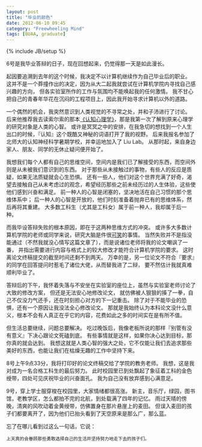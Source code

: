 ```yaml
---
layout: post
title: "毕业的颜色"
date: 2012-06-10 09:45
category: "Freewheeling Mind"
tags: [BUAA, graduate]
---
```

{% include JB/setup %}

6号是我毕业答辩的日子，现在回想起来，仍觉得那一天是如此漫长。

起因要追溯到去年的这个时候，我决定不以计算机继续作为自己毕业后的职业。
这并不是一个莽撞作出的决定，因为从大二起我就尝试在计算机学院内寻找自己感兴趣的方向，
但各实验室所作的工作与氛围均不能唤起我的任何激情。
我不甘心把自己的青春年华花在沉闷的工程项目上，因此我开始寻求计算机以外的道路。

一个偶然的机会，我突然意识到人类视觉的不寻常之处，并和子沛进行了讨论。
后来他推荐我去读索尔索的那本[《认知心理学》][cognitive]，那是我第一次了解到原来心理学的研究对象是人类的心智。
或许是冥冥之中的安排，在我急切的想找到一个人生出口的时候，『认知』这个既酷又神秘的词语打开了我的视野。
后来我报名参加了北师大的认知神经科学暑期学校，并幸运地加入了 Liu Lab。
从那时起，来自身边家人、朋友、同学的无休止疑问便开始了。

   [cognitive]: http://book.douban.com/subject/3171969/

我想我们每个人都有自己的思维空间，空间内是我们已了解接受的东西，而空间外则是从未被我们意识到的东西。
对于那些从未接触过的事物，有些人的反应是质疑，如果无法质疑就会心生恐惧。
还有一些人，他们对这个世界充满了好奇，渴望去接触自己从未考虑过的观念，希望经历那些之前未经历过的人生体验，这些使他们感到兴奋和满足。
前一种人的心智是闭塞的，坚决地活在自己习惯的那个思维体系中；
后一种人的心智是开放的，他们时刻准备着抛弃已有的思维体系，然后再将其重建。
大多数工科生（尤其是工科女）属于前一种人，我却属于后一种。

而我毕设答辩失败的根本原因，即在于这两种思维方式的冲突。
或许多大多数计算机学院的老师或同学来说，研究大脑是件很[可笑][huang]的事情。
当然失败并不是指没能通过（不然我就没心情写这篇文章了），而是说诸位老师将我的论文嘲讽了一番，
并指出需要进行内容与格式上的较大修改才能符合计算机学院的要求。
这时离论文终稿提交的截至时间还剩不到两天。
万幸的是，另一位论文不符合『要求』的同学在回答提问时惹毛了诸位大佬，从而替我进了二辩，
要不然估计我就真难顺利毕业了。

   [huang]: http://sealhuang.sinaapp.com/?p=191

答辩后的下午，我怀着失落与不安坐在实验室的座位上，虽然与实验室老师讨论了大致的修改方案，
但还是无法安心地修改论文，
就仿佛被人狠狠的揍了一拳，自己不仅没力气还手，还在时刻担心对方的下一记重击。
除了对于不能毕业的恐惧，还有一个原因让我没法全心修改论文。
那就是我始终认为本科论文没什么意义，根本不会有人真正在乎它的内容，花费如此之多的时间实在是有所不值。

但生活总要继续，问题总要解决。
吃过晚饭后，我像老板所说的那样『别管有没有意义』下决心跟论文死磕到底。
有些事情就是这样，如果你决心达到目标，那你真的就会达到。
我想这就是人类心智的强大之处，它不仅能让我们去追求那些美好的东西，也能让我们在枯燥无趣的工作中坚持下来。

8号上午9点33分，我将打印好的论文终稿交给了学院的教务老师。
我想，这是我对成为一名合格工科生的最后努力。
此时校园里已到处飘起了象征着工科的金色绶带，四处可见庆祝毕业的兴奋面孔。
我为自己没有放弃感到心满意足。

9号，穿上学士服穿梭在校园里，大家情绪都很高涨。
新主，音乐厅，绿园，图书馆，老教学区，怎么都拍不完的北航，到处载满了四年的记忆。
雨过天晴的傍晚，清爽的风吹动着金黄绶带，仿佛置身在那片悬崖上的麦田。
但误入麦田的孩子们都要离开了，因为他们已抬头看到了天空原来是那么广，那么蓝。

忘了在哪儿看到过这么一句话，它说：

    上天真的会眷顾那些勇敢选择自己的生活并坚持努力地走下去的孩子们。

